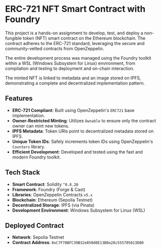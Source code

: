 # ERC-721 NFT Smart Contract with Foundry

This project is a hands-on assignment to develop, test, and deploy a non-fungible token (NFT) smart contract on the Ethereum blockchain. The contract adheres to the ERC-721 standard, leveraging the secure and community-vetted contracts from OpenZeppelin.

The entire development process was managed using the Foundry toolkit within a WSL (Windows Subsystem for Linux) environment, from compilation and testing to deployment and on-chain interaction.

The minted NFT is linked to metadata and an image stored on IPFS, demonstrating a complete and decentralized implementation pattern.

## Features

-   **ERC-721 Compliant**: Built using OpenZeppelin's `ERC721` base implementation.
-   **Owner-Restricted Minting**: Utilizes `Ownable` to ensure only the contract owner can mint new tokens.
-   **IPFS Metadata**: Token URIs point to decentralized metadata stored on IPFS.
-   **Unique Token IDs**: Safely increments token IDs using OpenZeppelin's `Counters` library.
-   **Efficient Development**: Developed and tested using the fast and modern Foundry toolkit.

## Tech Stack

-   **Smart Contract**: Solidity `^0.8.20`
-   **Framework**: Foundry (Forge & Cast)
-   **Libraries**: OpenZeppelin Contracts `v5.x`
-   **Blockchain**: Ethereum (Sepolia Testnet)
-   **Decentralized Storage**: IPFS (via Pinata)
-   **Development Environment**: Windows Subsystem for Linux (WSL)

## Deployed Contract

* **Network**: Sepolia Testnet
* **Contract Address**: `0xC7F78BFC39B32e850d0E13B0a28c555705013D00`
